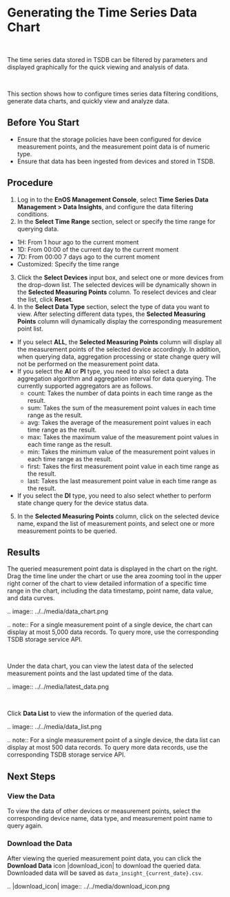 # Generating the Time Series Data Chart

<br />

The time series data stored in TSDB can be filtered by parameters and displayed graphically for the quick viewing and analysis of data.

<br />

This section shows how to configure times series data filtering conditions, generate data charts, and quickly view and analyze data.

## Before You Start

- Ensure that the storage policies have been configured for device measurement points, and the measurement point data is of numeric type.
- Ensure that data has been ingested from devices and stored in TSDB.

## Procedure

1. Log in to the **EnOS Management Console**, select **Time Series Data Management > Data Insights**, and configure the data filtering conditions.
2. In the **Select Time Range** section, select or specify the time range for querying data. 
  - 1H: From 1 hour ago to the current moment
  - 1D: From 00:00 of the current day to the current moment
  - 7D: From 00:00 7 days ago to the current moment
  - Customized: Specify the time range
3. Click the **Select Devices** input box, and select one or more devices from the drop-down list. The selected devices will be dynamically shown in the **Selected Measuring Points** column. To reselect devices and clear the list, click **Reset**.
4. In the **Select Data Type** section, select the type of data you want to view. After selecting different data types, the **Selected Measuring Points** column will dynamically display the corresponding measurement point list.
  - If you select **ALL**, the **Selected Measuring Points** column will display all the measurement points of the selected device accordingly. In addition, when querying data, aggregation processing or state change query will not be performed on the measurement point data.
  - If you select the **AI** or **PI** type, you need to also select a data aggregation algorithm and aggregation interval for data querying. The currently supported aggregators are as follows.
       - count: Takes the number of data points in each time range as the result.
       - sum: Takes the sum of the measurement point values in each time range as the result.
       - avg: Takes the average of the measurement point values in each time range as the result.
       - max: Takes the maximum value of the measurement point values in each time range as the result.
       - min: Takes the minimum value of the measurement point values in each time range as the result.
       - first: Takes the first measurement point value in each time range as the result.
       - last: Takes the last measurement point value in each time range as the result.
  - If you select the **DI** type, you need to also select whether to perform state change query for the device status data.
5. In the **Selected Measuring Points** column, click on the selected device name, expand the list of measurement points, and select one or more measurement points to be queried. 


## Results

The queried measurement point data is displayed in the chart on the right. Drag the time line under the chart or use the area zooming tool in the upper right corner of the chart to view detailed information of a specific time range in the chart, including the data timestamp, point name, data value, and data curves.

.. image:: ../../media/data_chart.png

.. note:: For a single measurement point of a single device, the chart can display at most 5,000 data records. To query more, use the corresponding TSDB storage service API.

<br />

Under the data chart, you can view the latest data of the selected measurement points and the last updated time of the data.

.. image:: ../../media/latest_data.png

<br />

Click **Data List** to view the information of the queried data.

.. image:: ../../media/data_list.png

.. note:: For a single measurement point of a single device, the data list can display at most 500 data records. To query more data records, use the corresponding TSDB storage service API.

## Next Steps

### View the Data

To view the data of other devices or measurement points, select the corresponding device name, data type, and measurement point name to query again.

### Download the Data

After viewing the queried measurement point data, you can click the **Download Data** icon |download_icon| to download the queried data. Downloaded data will be saved as `data_insight_{current_date}.csv`. 

.. |download_icon| image:: ../../media/download_icon.png

<!--End-->